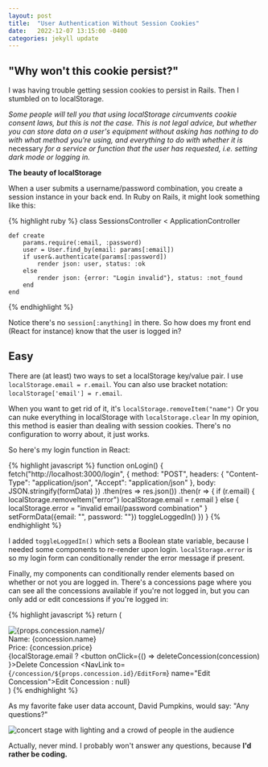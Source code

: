 ```yaml
---
layout: post
title:  "User Authentication Without Session Cookies"
date:   2022-12-07 13:15:00 -0400
categories: jekyll update
---
```


## "Why won't this cookie persist?"

I was having trouble getting session cookies to persist in Rails. Then I
stumbled on to localStorage.

*Some people will tell you that using localStorage circumvents cookie
consent laws, but this is not the case. This is not legal advice, but
whether you can store data on a user's equipment without asking has nothing to do with what method you're using, and everything to do
with whether it is* necessary *for a service or function that the user
has requested, i.e. setting dark mode or logging in.*

**The beauty of localStorage** 

When a user submits a username/password combination, you create a session
instance in your back end. In Ruby on Rails, it might look something like
this:

{% highlight ruby %}
class SessionsController < ApplicationController

    def create
        params.require(:email, :password)
        user = User.find_by(email: params[:email])
        if user&.authenticate(params[:password])
            render json: user, status: :ok
        else
            render json: {error: "Login invalid"}, status: :not_found
        end
    end
{% endhighlight %}

Notice there's no `session[:anything]` in there. So how does my front end (React for instance) know that the user is logged in? 

## Easy 
There are (at least) two ways to set a localStorage key/value pair.
I use `localStorage.email = r.email`.
You can also use bracket notation: `localStorage['email'] = r.email`.

When you want to get rid of it, it's `localStorage.removeItem("name")`
Or you can nuke everything in localStorage with `localStorage.clear`
In my opinion, this method is easier than dealing with session cookies. 
There's no configuration to worry about, it just works.

So here's my login function in React:

{% highlight javascript %}
    function onLogin() {
        fetch("http://localhost:3000/login", {
            method: "POST",
            headers: {
                "Content-Type": "application/json",
                "Accept": "application/json"
            },
            body: JSON.stringify(formData)
        })
        .then(res => res.json())
        .then(r => {
            if (r.email) {
                localStorage.removeItem("error")
                localStorage.email = r.email
            } else {
                localStorage.error = "invalid email/password combination"
            }
            setFormData({email: "", password: ""})
            toggleLoggedIn()
        })
    }
{% endhighlight %}

I added `toggleLoggedIn()` which sets a Boolean state variable, because I
needed some components to re-render upon login. `localStorage.error` is so my login form can conditionally render the error message if present.

Finally, my components can conditionally render elements based on whether
or not you are logged in. There's a concessions page where you can see
all the concessions available if you're not logged in, but you can only
add or edit concessions if you're logged in:

{% highlight javascript %}
    return (
    <div>
        <img src={props.concession.image} alt={props.concession.name}/>
        <div>Name: {concession.name}</div>
        <div>Price: {concession.price}</div>
        {localStorage.email ? 
        <button onClick={() => deleteConcession(concession) }>Delete Concession</button>
        <NavLink to={`/concession/${props.concession.id}/EditForm`} name="Edit Concession">Edit Concession
        </NavLink> 
        : null}
    </div>
    )
{% endhighlight %}

As my favorite fake user data account, David Pumpkins, would say: "Any questions?"

![ concert stage with lighting and a crowd of people in the audience](/assets/rosebud-amphitheater.png "Don't judge, it's a work in progress. I'm still in bootcamp!")

Actually, never mind. I probably won't answer any questions, because **I'd rather be coding.**